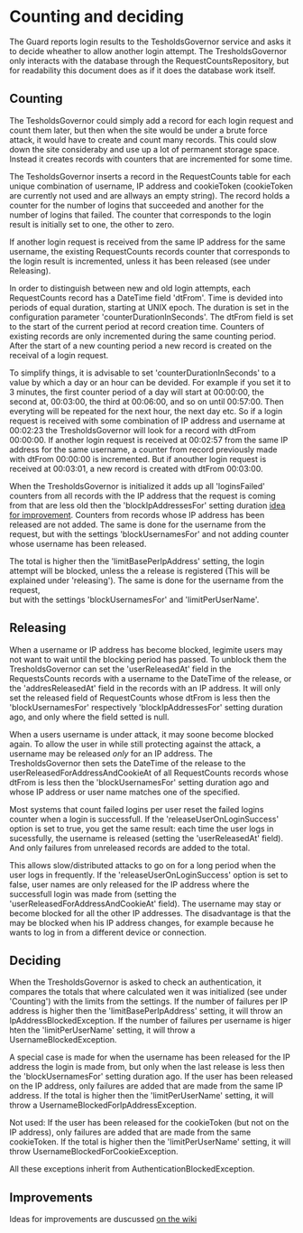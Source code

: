Counting and deciding
=====================

The Guard reports login results to the TesholdsGovernor service and asks it to decide wheather to allow another 
login attempt. The TresholdsGovernor only interacts with the database
through the RequestCountsRepository, but for readability this document does as if it does the database work itself.

Counting
--------

The TesholdsGovernor could simply add a record for each login request and count them later, but then when the site
would be under a brute force attack, it would have to create and count many records. This could slow down the site
consideraby and use up a lot of permanent storage space. Instead it creates records with counters that are
incremented for some time. 

The TesholdsGovernor inserts a record in the RequestCounts table for each unique combination of username, IP address and
cookieToken (cookieToken are currently not used and are allways an empty string). 
The record holds a counter for the number of logins that succeeded and another for the number of logins that failed.
The counter that corresponds to the login result is initially set to one, the other to zero. 

If another login request is received from the same IP address for the same username, the existing
RequestCounts records counter that corresponds to the login result is incremented, unless it has been released 
(see under Releasing).

In order to distinguish between new and old login attempts, each RequestCounts record has a DateTime field 'dtFrom'.
Time is devided into periods of equal duration, starting at UNIX epoch. The duration is set in the configuration
parameter 'counterDurationInSeconds'. The dtFrom field is set to the start of the current period at record creation time. 
Counters of existing records are only incremented during the same counting period. After the start of a new counting
period a new record is created on the receival of a login request.

To simplify things, it is advisable to set 'counterDurationInSeconds' to a value by which a day or an hour can be devided. 
For example if you set it to 3 minutes, the first counter period of a day will start at 00:00:00, 
the second at, 00:03:00, the third at 00:06:00, and so on until 00:57:00. Then everyting will be repeated for the
next hour, the next day etc. So if a login request is received with some combination of IP address and username
at 00:02:23 the TresholdsGovernor will look for a record with dtFrom 00:00:00. If another login request is received 
at 00:02:57 from the same IP address for the same username, a counter from record previously made
with dtFrom 00:00:00 is incremented. But if anouther login request is received at 00:03:01, a new record is created
with dtFrom 00:03:00.

When the TresholdsGovernor is initialized it adds up all 'loginsFailed' counters from all records with the 
IP address that the request is coming from that are less old then the 'blockIpAddressesFor' setting duration [idea for improvement](https://github.com/metaclass-nl/MetaclassAuthenticationGuardBundle/wiki/Home). 
Counters from records whose IP address has been released are not added. The same is done for the username from 
the request, but with the settings 'blockUsernamesFor' and not adding counter whose username has been released. 

The total is higher then the 'limitBasePerIpAddress' setting, the login attempt will be blocked, unless the 
a release is registered (This will be explained under 'releasing'). The same is done for the username from the request,  
but with the settings 'blockUsernamesFor' and 'limitPerUserName'.

Releasing
---------

When a username or IP address has become blocked, legimite users may not want to wait until the blocking 
period has passed. To unblock them the TresholdsGovernor can set the 'userReleasedAt' field in the RequestsCounts 
records with a username to the DateTime of the release, or the 'addresReleasedAt' field in the records with an IP address. 
It will only set the released field of RequestCounts whose dtFrom is less then the 'blockUsernamesFor' respectively 
'blockIpAddressesFor' setting duration ago, and only where the field setted is null.

When a users username is under attack, it may soone become blocked again. To allow the user in while still 
protecting against the attack, a username may be released *only* for an IP address. The  
TresholdsGovernor then sets the DateTime of the release to the userReleasedForAddressAndCookieAt of all
RequestCounts records whose dtFrom is less then the 'blockUsernamesFor' setting duration ago and whose 
IP address or user name matches one of the specified. 

Most systems that count failed logins per user reset the failed logins counter when a login is successfull.
If the 'releaseUserOnLoginSuccess' option is set to true, you get the same result: each time the user logs in sucessfully, 
the username is released (setting the 'userReleasedAt' field). And only failures from unreleased records are added to 
the total. 

This allows slow/distributed attacks to go on for a long period when the user logs in frequently.
If the 'releaseUserOnLoginSuccess' option is set to false, user names are only released for the IP address where
the successfull login was made from (setting the 'userReleasedForAddressAndCookieAt' field). 
The username may stay or become blocked for all the other IP addresses. 
The disadvantage is that the may be blocked when his IP address changes,
for example because he wants to log in from a different device or connection.


Deciding
--------

When the TresholdsGovernor is asked to check an authentication, it compares the totals that where calculated
wen it was initialized (see under 'Counting') with the limits from the settings. If the number of failures 
per IP address is higher then the 'limitBasePerIpAddress' setting, it will throw an IpAddressBlockedException. 
If the number of failures per username is higer hten the 'limitPerUserName' setting, it will throw a 
UsernameBlockedException.

A special case is made for when the username has been released for the IP address the
login is made from, but only when the last release is less then the 'blockUsernamesFor' setting duration ago.
If the user has been released on the IP address, only failures are added that are made from the same IP address. 
If the total is higher then the 'limitPerUserName' setting, it will throw a UsernameBlockedForIpAddressException.

Not used: If the user has been released for the cookieToken (but not on the IP address), only failures are added that are 
made from the same cookieToken. If the total is higher then the  'limitPerUserName' setting, it will throw 
UsernameBlockedForCookieException. 

All these exceptions inherit from AuthenticationBlockedException. 

Improvements
------------
Ideas for improvements are duscussed [on the wiki](https://github.com/metaclass-nl/MetaclassAuthenticationGuardBundle/wiki)